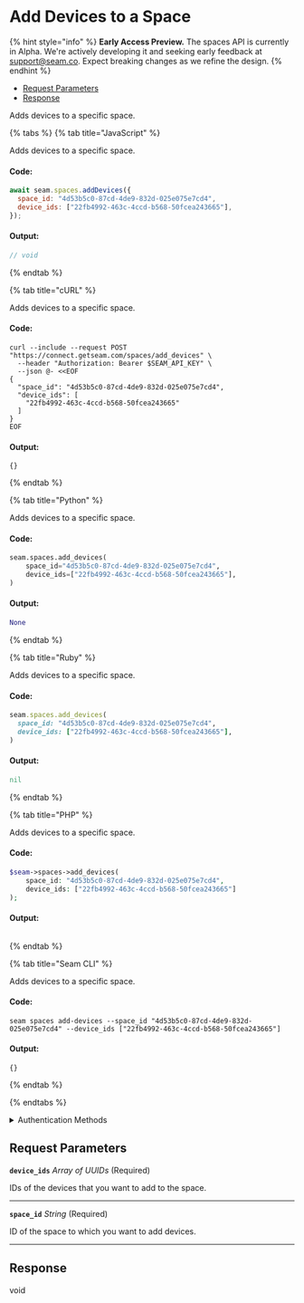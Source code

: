 # Add Devices to a Space
{% hint style="info" %}
**Early Access Preview.** The spaces API is currently in Alpha. We're actively developing it and seeking early feedback at [support@seam.co](mailto:support@seam.co). Expect breaking changes as we refine the design.
{% endhint %}

- [Request Parameters](#request-parameters)
- [Response](#response)

Adds devices to a specific space.


{% tabs %}
{% tab title="JavaScript" %}

Adds devices to a specific space.

#### Code:

```javascript
await seam.spaces.addDevices({
  space_id: "4d53b5c0-87cd-4de9-832d-025e075e7cd4",
  device_ids: ["22fb4992-463c-4ccd-b568-50fcea243665"],
});
```

#### Output:

```javascript
// void
```
{% endtab %}

{% tab title="cURL" %}

Adds devices to a specific space.

#### Code:

```curl
curl --include --request POST "https://connect.getseam.com/spaces/add_devices" \
  --header "Authorization: Bearer $SEAM_API_KEY" \
  --json @- <<EOF
{
  "space_id": "4d53b5c0-87cd-4de9-832d-025e075e7cd4",
  "device_ids": [
    "22fb4992-463c-4ccd-b568-50fcea243665"
  ]
}
EOF
```

#### Output:

```curl
{}
```
{% endtab %}

{% tab title="Python" %}

Adds devices to a specific space.

#### Code:

```python
seam.spaces.add_devices(
    space_id="4d53b5c0-87cd-4de9-832d-025e075e7cd4",
    device_ids=["22fb4992-463c-4ccd-b568-50fcea243665"],
)
```

#### Output:

```python
None
```
{% endtab %}

{% tab title="Ruby" %}

Adds devices to a specific space.

#### Code:

```ruby
seam.spaces.add_devices(
  space_id: "4d53b5c0-87cd-4de9-832d-025e075e7cd4",
  device_ids: ["22fb4992-463c-4ccd-b568-50fcea243665"],
)
```

#### Output:

```ruby
nil
```
{% endtab %}

{% tab title="PHP" %}

Adds devices to a specific space.

#### Code:

```php
$seam->spaces->add_devices(
    space_id: "4d53b5c0-87cd-4de9-832d-025e075e7cd4",
    device_ids: ["22fb4992-463c-4ccd-b568-50fcea243665"]
);
```

#### Output:

```php

```
{% endtab %}

{% tab title="Seam CLI" %}

Adds devices to a specific space.

#### Code:

```seam_cli
seam spaces add-devices --space_id "4d53b5c0-87cd-4de9-832d-025e075e7cd4" --device_ids ["22fb4992-463c-4ccd-b568-50fcea243665"]
```

#### Output:

```seam_cli
{}
```
{% endtab %}

{% endtabs %}


<details>

<summary>Authentication Methods</summary>

- API key
- Client session token
- Personal access token
  <br>Must also include the `seam-workspace` header in the request.

To learn more, see [Authentication](https://docs.seam.co/latest/api/authentication).
</details>

## Request Parameters

**`device_ids`** *Array* *of UUIDs* (Required)

IDs of the devices that you want to add to the space.

---

**`space_id`** *String* (Required)

ID of the space to which you want to add devices.

---


## Response

void

